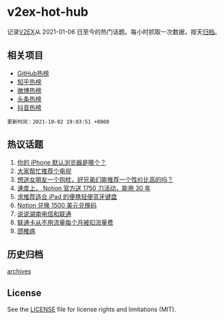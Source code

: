 # v2ex-hot-hub

 记录[V2EX](https://www.v2ex.com/)从 2021-01-06 日至今的热门话题。每小时抓取一次数据，按天[归档](archives)。
 
 ## 相关项目

- [GitHub热榜](https://github.com/snaildev/github-hot-hub)
- [知乎热榜](https://github.com/snaildev/zhihu-hot-hub)
- [微博热榜](https://github.com/snaildev/weibo-hot-hub)
- [头条热榜](https://github.com/snaildev/toutiao-hot-hub)
- [抖音热榜](https://github.com/snaildev/douyin-hot-hub)


 `更新时间：2021-10-02 19:03:51 +0800`

## 热议话题

1. [你的 iPhone 默认浏览器是哪个？](https://www.v2ex.com/t/805634)
1. [大家帮忙推荐个电视](https://www.v2ex.com/t/805635)
1. [想送女朋友一个抱枕，好兄弟们能推荐一个性价比高的吗？](https://www.v2ex.com/t/805593)
1. [速度上， Notion 官方送 1750 刀活动，能用 30 年](https://www.v2ex.com/t/805597)
1. [求推荐适合 iPad 的便携轻便蓝牙键盘](https://www.v2ex.com/t/805637)
1. [Notion 兑换 1500 美元兑换码](https://www.v2ex.com/t/805590)
1. [说说湖南电信和联通](https://www.v2ex.com/t/805617)
1. [联通卡从不用流量每个月被扣流量费](https://www.v2ex.com/t/805587)
1. [颈椎病](https://www.v2ex.com/t/805618)

## 历史归档

[archives](archives)

## License

See the [LICENSE](LICENSE) file for license rights and limitations (MIT).
